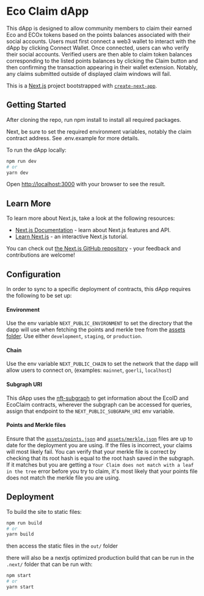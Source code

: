 # Eco Claim dApp
This dApp is designed to allow community members to claim their earned Eco and ECOx tokens based on the points balances associated with their social accounts.
Users must first connect a web3 wallet to interact with the dApp by clicking Connect Wallet.
Once connected, users can who verify their social accounts. Verified users are then able to claim token balances corresponding to the listed points balances by clicking the Claim button and then confirming the transaction appearing in their wallet extension. Notably, any claims submitted outside of displayed claim windows will fail. 

This is a [Next.js](https://nextjs.org/) project bootstrapped with [`create-next-app`](https://github.com/vercel/next.js/tree/canary/packages/create-next-app).

## Getting Started


After cloning the repo, run npm install to install all required packages. 

Next, be sure to set the required environment variables, notably the claim contract address. See .env.example for more details. 

To run the dApp locally: 

```bash
npm run dev
# or
yarn dev
```

Open [http://localhost:3000](http://localhost:3000) with your browser to see the result.

## Learn More

To learn more about Next.js, take a look at the following resources:

- [Next.js Documentation](https://nextjs.org/docs) - learn about Next.js features and API.
- [Learn Next.js](https://nextjs.org/learn) - an interactive Next.js tutorial.

You can check out [the Next.js GitHub repository](https://github.com/vercel/next.js/) - your feedback and contributions are welcome!

## Configuration
In order to sync to a specific deployment of contracts, this dApp requires the following to be set up:

#### Environment
Use the env variable `NEXT_PUBLIC_ENVIRONMENT` to set the directory that the dapp will use when fetching the points and merkle tree from the [assets folder](./assets/). Use either `development`, `staging`, or `production`.

#### Chain
Use the env variable `NEXT_PUBLIC_CHAIN` to set the network that the dapp will allow users to connect on, (examples: `mainnet`, `goerli`, `localhost`)

#### Subgraph URI
This dApp uses the [nft-subgraph](https://github.com/eco-association/nft-subgraph) to get information about the EcoID and EcoClaim contracts, wherever the subgraph can be accessed for queries, assign that endpoint to the `NEXT_PUBLIC_SUBGRAPH_URI` env variable.

#### Points and Merkle files
Ensure that the [`assets/points.json`](./assets/points.json) and [`assets/merkle.json`](./assets/merkle.json) files are up to date for the deployment you are using. If the files is incorrect, your claims will most likely fail. You can verify that your merkle file is correct by checking that its root hash is equal to the root hash saved in the subgraph. If it matches but you are getting a `Your Claim does not match with a leaf in the tree` error before you try to claim, it's most likely that your points file does not match the merkle file you are using.

## Deployment

To build the site to static files:
```bash
npm run build
# or 
yarn build
```

then access the static files in the `out/` folder

there will also be a nextjs optimized production build that can be run in the `.next/` folder that can be run with:
```bash
npm start
# or
yarn start
```